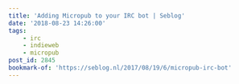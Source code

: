 ```yaml
---
title: 'Adding Micropub to your IRC bot | Seblog'
date: '2018-08-23 14:26:00'
tags:
    - irc
    - indieweb
    - micropub
post_id: 2845
bookmark-of: 'https://seblog.nl/2017/08/19/6/micropub-irc-bot'
---
```



